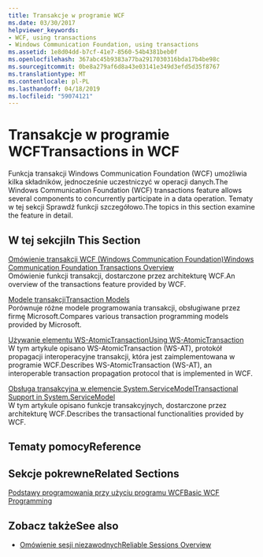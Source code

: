 ```yaml
---
title: Transakcje w programie WCF
ms.date: 03/30/2017
helpviewer_keywords:
- WCF, using transactions
- Windows Communication Foundation, using transactions
ms.assetid: 1e8d04dd-b7cf-41e7-8560-54b4381beb0f
ms.openlocfilehash: 367abc45b9383a77ba2917030316bda17b4be98c
ms.sourcegitcommit: 0be8a279af6d8a43e03141e349d3efd5d35f8767
ms.translationtype: MT
ms.contentlocale: pl-PL
ms.lasthandoff: 04/18/2019
ms.locfileid: "59074121"
---
```

# <a name="transactions-in-wcf"></a><span data-ttu-id="60fb1-102">Transakcje w programie WCF</span><span class="sxs-lookup"><span data-stu-id="60fb1-102">Transactions in WCF</span></span>
<span data-ttu-id="60fb1-103">Funkcja transakcji Windows Communication Foundation (WCF) umożliwia kilka składników, jednocześnie uczestniczyć w operacji danych.</span><span class="sxs-lookup"><span data-stu-id="60fb1-103">The Windows Communication Foundation (WCF) transactions feature allows several components to concurrently participate in a data operation.</span></span> <span data-ttu-id="60fb1-104">Tematy w tej sekcji Sprawdź funkcji szczegółowo.</span><span class="sxs-lookup"><span data-stu-id="60fb1-104">The topics in this section examine the feature in detail.</span></span>  
  
## <a name="in-this-section"></a><span data-ttu-id="60fb1-105">W tej sekcji</span><span class="sxs-lookup"><span data-stu-id="60fb1-105">In This Section</span></span>  
 [<span data-ttu-id="60fb1-106">Omówienie transakcji WCF (Windows Communication Foundation)</span><span class="sxs-lookup"><span data-stu-id="60fb1-106">Windows Communication Foundation Transactions Overview</span></span>](../../../../docs/framework/wcf/feature-details/transactions-overview.md)  
 <span data-ttu-id="60fb1-107">Omówienie funkcji transakcji, dostarczone przez architekturę WCF.</span><span class="sxs-lookup"><span data-stu-id="60fb1-107">An overview of the transactions feature provided by WCF.</span></span>  
  
 [<span data-ttu-id="60fb1-108">Modele transakcji</span><span class="sxs-lookup"><span data-stu-id="60fb1-108">Transaction Models</span></span>](../../../../docs/framework/wcf/feature-details/transaction-models.md)  
 <span data-ttu-id="60fb1-109">Porównuje różne modele programowania transakcji, obsługiwane przez firmę Microsoft.</span><span class="sxs-lookup"><span data-stu-id="60fb1-109">Compares various transaction programming models provided by Microsoft.</span></span>  
  
 [<span data-ttu-id="60fb1-110">Używanie elementu WS-AtomicTransaction</span><span class="sxs-lookup"><span data-stu-id="60fb1-110">Using WS-AtomicTransaction</span></span>](../../../../docs/framework/wcf/feature-details/using-ws-atomictransaction.md)  
 <span data-ttu-id="60fb1-111">W tym artykule opisano WS-AtomicTransaction (WS-AT), protokół propagacji interoperacyjne transakcji, która jest zaimplementowana w programie WCF.</span><span class="sxs-lookup"><span data-stu-id="60fb1-111">Describes WS-AtomicTransaction (WS-AT), an interoperable transaction propagation protocol that is implemented in WCF.</span></span>  
  
 [<span data-ttu-id="60fb1-112">Obsługa transakcyjna w elemencie System.ServiceModel</span><span class="sxs-lookup"><span data-stu-id="60fb1-112">Transactional Support in System.ServiceModel</span></span>](../../../../docs/framework/wcf/feature-details/transactional-support-in-system-servicemodel.md)  
 <span data-ttu-id="60fb1-113">W tym artykule opisano funkcje transakcyjnych, dostarczone przez architekturę WCF.</span><span class="sxs-lookup"><span data-stu-id="60fb1-113">Describes the transactional functionalities provided by WCF.</span></span>  
  
## <a name="reference"></a><span data-ttu-id="60fb1-114">Tematy pomocy</span><span class="sxs-lookup"><span data-stu-id="60fb1-114">Reference</span></span>  
  
## <a name="related-sections"></a><span data-ttu-id="60fb1-115">Sekcje pokrewne</span><span class="sxs-lookup"><span data-stu-id="60fb1-115">Related Sections</span></span>  
 [<span data-ttu-id="60fb1-116">Podstawy programowania przy użyciu programu WCF</span><span class="sxs-lookup"><span data-stu-id="60fb1-116">Basic WCF Programming</span></span>](../../../../docs/framework/wcf/basic-wcf-programming.md)  
  
## <a name="see-also"></a><span data-ttu-id="60fb1-117">Zobacz także</span><span class="sxs-lookup"><span data-stu-id="60fb1-117">See also</span></span>

- [<span data-ttu-id="60fb1-118">Omówienie sesji niezawodnych</span><span class="sxs-lookup"><span data-stu-id="60fb1-118">Reliable Sessions Overview</span></span>](../../../../docs/framework/wcf/feature-details/reliable-sessions-overview.md)
